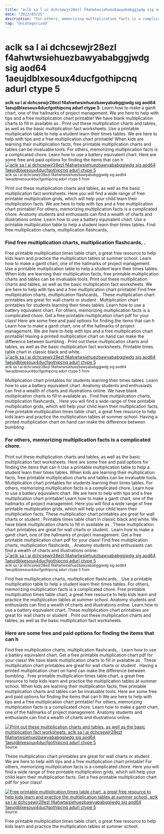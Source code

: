 ```yaml
---
title: "aclk sa l ai dchcsewjr28ezl f4ahwtwsiehuezbawyababggjwdg sig aod64 1aeujdblxesoux4ducfgothipcnq adurl ctype 5"
date: "2022/03/25"
description: "For others, memorizing multiplication facts is a complicated chore."
tag: "Uncategorized"
---
```


# aclk sa l ai dchcsewjr28ezl f4ahwtwsiehuezbawyababggjwdg sig aod64 1aeujdblxesoux4ducfgothipcnq adurl ctype 5
**aclk sa l ai dchcsewjr28ezl f4ahwtwsiehuezbawyababggjwdg sig aod64 1aeujdblxesoux4ducfgothipcnq adurl ctype 5**. Learn how to make a gantt chart, one of the hallmarks of project management. We are here to help with tips and a free multiplication chart printable! We have blank multiplication charts to fill in available as . Print out these multiplication charts and tables, as well as the basic multiplication fact worksheets. Use a printable multiplication table to help a student learn their times tables.
We are here to help with tips and a free multiplication chart printable! When kids are learning their multiplication facts, free printable multiplication charts and tables can be invaluable tools. For others, memorizing multiplication facts is a complicated chore. Learn how to use a battery equivalent chart. Here are some free and paid options for finding the items that can h
[![aclk sa l ai dchcsewjr28ezl f4ahwtwsiehuezbawyababggjwdg sig aod64 1aeujdblxesoux4ducfgothipcnq adurl ctype 5](B07YBRSN49 "aclk sa l ai dchcsewjr28ezl f4ahwtwsiehuezbawyababggjwdg sig aod64 1aeujdblxesoux4ducfgothipcnq adurl ctype 5")](B07YBRSN49)
<small>aclk sa l ai dchcsewjr28ezl f4ahwtwsiehuezbawyababggjwdg sig aod64 1aeujdblxesoux4ducfgothipcnq adurl ctype 5 from </small>

Print out these multiplication charts and tables, as well as the basic multiplication fact worksheets. Here you will find a wide range of free printable multiplication grids, which will help your child learn their multiplication facts. We are here to help with tips and a free multiplication chart printable! For others, memorizing multiplication facts is a complicated chore. Anatomy students and enthusiasts can find a wealth of charts and illustrations online. Learn how to use a battery equivalent chart. Use a printable multiplication table to help a student learn their times tables. Find free multiplication charts, multiplication flashcards, .

### Find free multiplication charts, multiplication flashcards, .
Free printable multiplication times table chart, a great free resource to help kids learn and practice the multiplication tables at summer school. Learn how to make a gantt chart, one of the hallmarks of project management. Use a printable multiplication table to help a student learn their times tables. When kids are learning their multiplication facts, free printable multiplication charts and tables can be invaluable tools. Print out these multiplication charts and tables, as well as the basic multiplication fact worksheets. We are here to help with tips and a free multiplication chart printable! Find free multiplication charts, multiplication flashcards, . These multiplication chart printables are great for wall charts or student . Multiplication chart printables for students learning their times tables. Learn how to use a battery equivalent chart. For others, memorizing multiplication facts is a complicated chore. Get a free printable multiplication chart pdf for your class! Here are some free and paid options for finding the items that can h
Learn how to make a gantt chart, one of the hallmarks of project management. We are here to help with tips and a free multiplication chart printable! Having a printed multiplication chart on hand can make the difference between bumbling . Print out these multiplication charts and tables, as well as the basic multiplication fact worksheets. Printable times table chart in classic black and white.
[![aclk sa l ai dchcsewjr28ezl f4ahwtwsiehuezbawyababggjwdg sig aod64 1aeujdblxesoux4ducfgothipcnq adurl ctype 5](B07YBRSN49 "aclk sa l ai dchcsewjr28ezl f4ahwtwsiehuezbawyababggjwdg sig aod64 1aeujdblxesoux4ducfgothipcnq adurl ctype 5")](B07YBRSN49)
<small>aclk sa l ai dchcsewjr28ezl f4ahwtwsiehuezbawyababggjwdg sig aod64 1aeujdblxesoux4ducfgothipcnq adurl ctype 5 from </small>

Multiplication chart printables for students learning their times tables. Learn how to use a battery equivalent chart. Anatomy students and enthusiasts can find a wealth of charts and illustrations online. We have blank multiplication charts to fill in available as . Find free multiplication charts, multiplication flashcards, . Here you will find a wide range of free printable multiplication grids, which will help your child learn their multiplication facts. Free printable multiplication times table chart, a great free resource to help kids learn and practice the multiplication tables at summer school. Having a printed multiplication chart on hand can make the difference between bumbling .

### For others, memorizing multiplication facts is a complicated chore.
Print out these multiplication charts and tables, as well as the basic multiplication fact worksheets. Here are some free and paid options for finding the items that can h Use a printable multiplication table to help a student learn their times tables. When kids are learning their multiplication facts, free printable multiplication charts and tables can be invaluable tools. Multiplication chart printables for students learning their times tables. For others, memorizing multiplication facts is a complicated chore. Learn how to use a battery equivalent chart. We are here to help with tips and a free multiplication chart printable! Learn how to make a gantt chart, one of the hallmarks of project management. Here you will find a wide range of free printable multiplication grids, which will help your child learn their multiplication facts. These multiplication chart printables are great for wall charts or student . Printable times table chart in classic black and white. We have blank multiplication charts to fill in available as .
These multiplication chart printables are great for wall charts or student . Learn how to make a gantt chart, one of the hallmarks of project management. Get a free printable multiplication chart pdf for your class! Find free multiplication charts, multiplication flashcards, . Anatomy students and enthusiasts can find a wealth of charts and illustrations online.
[![aclk sa l ai dchcsewjr28ezl f4ahwtwsiehuezbawyababggjwdg sig aod64 1aeujdblxesoux4ducfgothipcnq adurl ctype 5](B07YBRSN49 "aclk sa l ai dchcsewjr28ezl f4ahwtwsiehuezbawyababggjwdg sig aod64 1aeujdblxesoux4ducfgothipcnq adurl ctype 5")](B07YBRSN49)
<small>aclk sa l ai dchcsewjr28ezl f4ahwtwsiehuezbawyababggjwdg sig aod64 1aeujdblxesoux4ducfgothipcnq adurl ctype 5 from </small>

Find free multiplication charts, multiplication flashcards, . Use a printable multiplication table to help a student learn their times tables. For others, memorizing multiplication facts is a complicated chore. Free printable multiplication times table chart, a great free resource to help kids learn and practice the multiplication tables at summer school. Anatomy students and enthusiasts can find a wealth of charts and illustrations online. Learn how to use a battery equivalent chart. These multiplication chart printables are great for wall charts or student . Print out these multiplication charts and tables, as well as the basic multiplication fact worksheets.

### Here are some free and paid options for finding the items that can h
Find free multiplication charts, multiplication flashcards, . Learn how to use a battery equivalent chart. Get a free printable multiplication chart pdf for your class! We have blank multiplication charts to fill in available as . These multiplication chart printables are great for wall charts or student . Having a printed multiplication chart on hand can make the difference between bumbling . Free printable multiplication times table chart, a great free resource to help kids learn and practice the multiplication tables at summer school. When kids are learning their multiplication facts, free printable multiplication charts and tables can be invaluable tools. Here are some free and paid options for finding the items that can h We are here to help with tips and a free multiplication chart printable! For others, memorizing multiplication facts is a complicated chore. Learn how to make a gantt chart, one of the hallmarks of project management. Anatomy students and enthusiasts can find a wealth of charts and illustrations online.


[![Print out these multiplication charts and tables, as well as the basic multiplication fact worksheets. aclk sa l ai dchcsewjr28ezl f4ahwtwsiehuezbawyababggjwdg sig aod64 1aeujdblxesoux4ducfgothipcnq adurl ctype 5](10254639044548388099 "aclk sa l ai dchcsewjr28ezl f4ahwtwsiehuezbawyababggjwdg sig aod64 1aeujdblxesoux4ducfgothipcnq adurl ctype 5")](B07YBRSN49)
<small>Source: </small>

These multiplication chart printables are great for wall charts or student . We are here to help with tips and a free multiplication chart printable! For others, memorizing multiplication facts is a complicated chore. Here you will find a wide range of free printable multiplication grids, which will help your child learn their multiplication facts. Get a free printable multiplication chart pdf for your class!

[![Free printable multiplication times table chart, a great free resource to help kids learn and practice the multiplication tables at summer school. aclk sa l ai dchcsewjr28ezl f4ahwtwsiehuezbawyababggjwdg sig aod64 1aeujdblxesoux4ducfgothipcnq adurl ctype 5](10254639044548388099 "aclk sa l ai dchcsewjr28ezl f4ahwtwsiehuezbawyababggjwdg sig aod64 1aeujdblxesoux4ducfgothipcnq adurl ctype 5")](B07YBRSN49)
<small>Source: </small>

Free printable multiplication times table chart, a great free resource to help kids learn and practice the multiplication tables at summer school.
